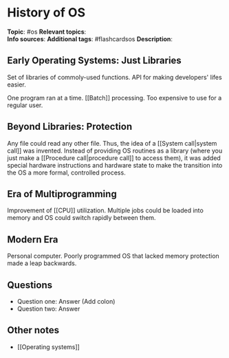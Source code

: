 # History of OS

**Topic**: #os
**Relevant topics**:  
**Info sources**: 
**Additional tags**: #flashcardsos
**Description**: 



## Early Operating Systems: Just Libraries

Set of libraries of commoly-used functions. API for making developers' lifes easier.

One program ran at a time. [[Batch]] processing. Too expensive to use for a regular user.

## Beyond Libraries: Protection

Any file could read any other file. Thus, the idea of a [[System call|system call]] was invented. Instead of providing OS routines as a library (where you just make a [[Procedure call|procedure call]] to access them), it was added special hardware instructions and hardware state to make the transition into the OS a more formal, controlled process.


## Era of Multiprogramming

Improvement of [[CPU]] utilization. Multiple jobs could be loaded into memory and OS could switch rapidly between them.


## Modern Era

Personal computer. Poorly programmed OS that lacked memory protection made a leap backwards. 


## Questions

- Question one: Answer (Add colon)
- Question two: Answer


## Other notes

- [[Operating systems]]
